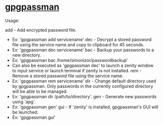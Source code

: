 # [gpgpassman](http://www.simonizor.gq/linuxapps)

Usage:

add - Add encrypted password file.
- Ex: 'gpgpassman add servicename'
dec - Decrypt a stored password file using the service name and copy to clipboard for 45 seconds.
- Ex: 'gpgpassman dec servicename'
bac - Backup your passwords to a new directory.
- Ex: 'gpgpassman bac /home/simonizor/passwordbackup'
- Can also be executed as 'gpgpassman dec' to launch a zenity window to input service or launch terminal if zenity is not installed.
rem - Remove a stored password file using the service name.
- Ex: 'gpgpassman rem servicename'
dir - Change default directory used by gpgpassman. Only passwords in the currently configured directory will be able to be managed.
- Ex: 'gpgpassman dir /path/to/directory'.
gen - Generate new passwords using 'apg'.
- Ex: 'gpgpassman gen'
gui - If 'zenity' is installed, gpgpassman's GUI will be launched.
- Ex: 'gpgpassman gui'

